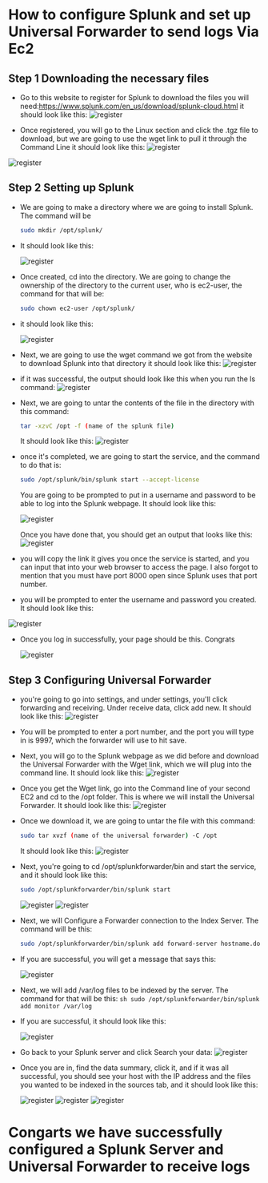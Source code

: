# How to configure Splunk and set up Universal Forwarder to send logs Via Ec2

## Step 1 Downloading the necessary files

- Go to this website to register for Splunk to download the files you will need:https://www.splunk.com/en_us/download/splunk-cloud.html
  it should look like this:
  ![register ](https://github.com/Jec-Ooro/AWSCloudJourney/assets/32017967/3b1c947c-9413-4834-b3ae-1019d8b5b4dd)

- Once registered, you will go to the Linux section and click the .tgz file to download, but we are going to use the wget link to pull it through the Command Line 
  it should look like this:
 ![register ](https://github.com/Jec-Ooro/AWSCloudJourney/assets/32017967/996596ee-cdb1-4bda-9d3f-f5c69d9bc4bb)

 ![register ](https://github.com/Jec-Ooro/AWSCloudJourney/assets/32017967/7bdb440b-34b8-4a80-91c7-afb6f353ed66)

 ## Step 2 Setting up Splunk 

 - We are going to make a directory where we are going to install Splunk. The command will be
   ```sh
   sudo mkdir /opt/splunk/
   ```
- It should look like this:

   ![register ](https://github.com/Jec-Ooro/AWSCloudJourney/assets/32017967/f1bd1fae-2de6-4dbc-94f9-40535bbb36b3)

- Once created, cd into the directory. We are going to change the ownership of the directory to the current user, who is
  ec2-user, the command for that will be:
  ```sh
  sudo chown ec2-user /opt/splunk/
  ```
- it should look like this:

  ![register ](https://github.com/Jec-Ooro/AWSCloudJourney/assets/32017967/adf84544-e38c-4473-8d51-a9f2f29508a4)

- Next, we are going to use the wget command we got from the website to download Splunk into that directory
  it should look like this:
  ![register ](https://github.com/Jec-Ooro/AWSCloudJourney/assets/32017967/ff98da46-7124-4004-9a1d-5afcff0607eb)
  
- if it was successful, the output should look like this when you run the ls command:
![register ](https://github.com/Jec-Ooro/AWSCloudJourney/assets/32017967/7d3e2eff-6f51-4e52-8169-ef84d854e2d5)

- Next, we are going to untar the contents of the file in the directory with this command:
  ```sh
  tar -xzvC /opt -f (name of the splunk file)
  ```
  It should look like this:
  ![register ](https://github.com/Jec-Ooro/AWSCloudJourney/assets/32017967/33385619-7354-499f-83c6-711609afa885)

- once it's completed, we are going to start the service, and the command to do that is:
  ```sh
  sudo /opt/splunk/bin/splunk start --accept-license
  ```
  You are going to be prompted to put in a username and password to be able to log into the Splunk webpage. It should look like this:

  ![register ](https://github.com/Jec-Ooro/AWSCloudJourney/assets/32017967/50e4de36-93dd-4f2e-8698-58e47ff81432)

  Once you have done that, you should get an output that looks like this:
  ![register ](https://github.com/Jec-Ooro/AWSCloudJourney/assets/32017967/3e00ea6d-a1af-40a4-8deb-17364fce8509)

- you will copy the link it gives you once the service is started, and you can input that into your web browser to access the page. I also forgot to mention that you must have port 8000 open since Splunk uses that  port number.
- you will be prompted to enter the username and password you created. It should look like this:

![register ](https://github.com/Jec-Ooro/AWSCloudJourney/assets/32017967/49c26c6a-c649-48ea-bc85-55c65b60c653)

- Once you log in successfully, your page should be this.  Congrats

   ![register ](https://github.com/Jec-Ooro/AWSCloudJourney/assets/32017967/20783708-56ed-4161-b376-3550fb085723)


## Step 3 Configuring Universal Forwarder

- you're going to go into settings, and under settings, you'll click forwarding and receiving. Under receive data, click add new. It should look like this:
  ![register ](https://github.com/Jec-Ooro/AWSCloudJourney/assets/32017967/d062097c-c41c-475a-af62-d6489d9857f4)

- You will be prompted to enter a port number, and the port you will type in is 9997, which the forwarder will use to hit save.

- Next, you will go to the Splunk webpage as we did before and download the Universal Forwarder with the Wget link, which we will plug into the command line. It should look like this:
  ![register ](https://github.com/Jec-Ooro/AWSCloudJourney/assets/32017967/65bdad69-2ab5-47d2-8525-4cd4ff7ced02)

- Once you get the Wget link, go into the Command line of your second EC2 and cd to the /opt folder. This is where we will install the Universal Forwarder. It should look like this:
  ![register ](https://github.com/Jec-Ooro/AWSCloudJourney/assets/32017967/c5842859-b857-455b-a092-73800b1df6d6)

- Once we download it, we are going to untar the file with this command:
  ```sh
  sudo tar xvzf (name of the universal forwarder) -C /opt 
  ```
  It should look like this:
  ![register ](https://github.com/Jec-Ooro/AWSCloudJourney/assets/32017967/3aed08be-e93c-442f-bc9b-e27f389db753)

- Next, you're going to cd /opt/splunkforwarder/bin and start the service, and it should look like this:
    ```sh
    sudo /opt/splunkforwarder/bin/splunk start
    ```
    ![register ](https://github.com/Jec-Ooro/AWSCloudJourney/assets/32017967/5edef0fc-87ed-465f-b2c6-3144a18619b3)
    ![register ](https://github.com/Jec-Ooro/AWSCloudJourney/assets/32017967/8f919031-bff1-4698-9c50-668afcfe9840)

- Next, we will Configure a Forwarder connection to the Index Server. The command will be this:
    ```sh
    sudo /opt/splunkforwarder/bin/splunk add forward-server hostname.domain:9997
    ```
- If you are successful, you will  get a message that says this:

     ![register ](https://github.com/Jec-Ooro/AWSCloudJourney/assets/32017967/d393a2d8-4099-4617-a38d-0bca68ee1c09)

- Next, we will add /var/log files to be indexed by the server. The command for that will be this:
      ```sh
      sudo /opt/splunkforwarder/bin/splunk add monitor /var/log
      ```
- If you are successful, it should look like this:

    ![register ](https://github.com/Jec-Ooro/AWSCloudJourney/assets/32017967/a033d71a-62f6-4af0-91da-bc3bb365756d)

- Go back to your Splunk server and click Search your data:
  ![register ](https://github.com/Jec-Ooro/AWSCloudJourney/assets/32017967/d6b3cc24-a84a-446a-bc79-da785fb8920e)

- Once you are in, find the data summary, click it, and if it was all successful, you should see your host with the 
  IP address and the files you wanted to be indexed in the sources tab, and it should look like this:

  ![register ](https://github.com/Jec-Ooro/AWSCloudJourney/assets/32017967/372a56e0-78ea-435a-8a9f-5c05509d32ee)
  ![register ](https://github.com/Jec-Ooro/AWSCloudJourney/assets/32017967/744d0302-c778-491b-88d3-9e0224331965)
  ![register ](https://github.com/Jec-Ooro/AWSCloudJourney/assets/32017967/4e369534-0df9-4ed0-a0b6-8d34b70cffa8)



# Congarts we have successfully configured a Splunk Server and Universal Forwarder to receive logs 

  



    

  

  

  

  

  


  

  


   
